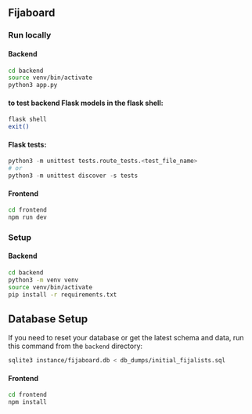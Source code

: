 ## Fijaboard 


### Run locally

#### Backend

```zsh
cd backend
source venv/bin/activate
python3 app.py
```

#### to test backend Flask models in the flask shell:

``` zsh
flask shell
exit()
```

#### Flask tests:
``` python
python3 -m unittest tests.route_tests.<test_file_name>
# or
python3 -m unittest discover -s tests
```

#### Frontend
```zsh
cd frontend
npm run dev
```

### Setup

#### Backend

```zsh
cd backend
python3 -m venv venv
source venv/bin/activate
pip install -r requirements.txt
```
## Database Setup

If you need to reset your database or get the latest schema and data, run this command from the `backend` directory:

```bash
sqlite3 instance/fijaboard.db < db_dumps/initial_fijalists.sql
``` 

#### Frontend

```zsh
cd frontend
npm install
```
